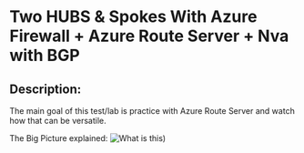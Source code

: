 
# Two HUBS & Spokes With Azure Firewall + Azure Route Server + Nva with BGP
## Description:

The main goal of this test/lab is practice with Azure Route Server and watch how that can be versatile. 

The Big Picture explained: 
![What is this](myimage.png))














